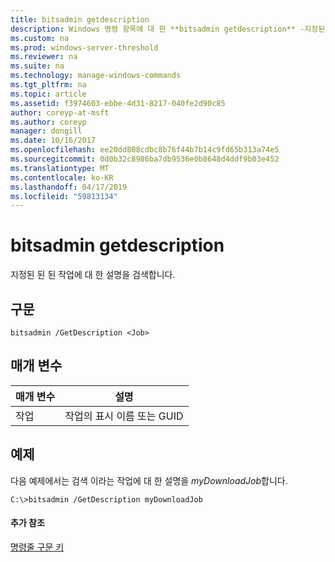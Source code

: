 ```yaml
---
title: bitsadmin getdescription
description: Windows 명령 항목에 대 한 **bitsadmin getdescription** -지정된 된 된 작업의 설명을 검색 합니다.
ms.custom: na
ms.prod: windows-server-threshold
ms.reviewer: na
ms.suite: na
ms.technology: manage-windows-commands
ms.tgt_pltfrm: na
ms.topic: article
ms.assetid: f3974603-ebbe-4d31-8217-040fe2d90c85
author: coreyp-at-msft
ms.author: coreyp
manager: dongill
ms.date: 10/16/2017
ms.openlocfilehash: ee20dd808cdbc8b76f44b7b14c9fd65b313a74e5
ms.sourcegitcommit: 0d0b32c8986ba7db9536e0b8648d4ddf9b03e452
ms.translationtype: MT
ms.contentlocale: ko-KR
ms.lasthandoff: 04/17/2019
ms.locfileid: "59813134"
---
```

# <a name="bitsadmin-getdescription"></a>bitsadmin getdescription



지정된 된 된 작업에 대 한 설명을 검색합니다.

## <a name="syntax"></a>구문

```
bitsadmin /GetDescription <Job>
```

## <a name="parameters"></a>매개 변수

|매개 변수|설명|
|---------|-----------|
|작업|작업의 표시 이름 또는 GUID|

## <a name="BKMK_examples"></a>예제

다음 예제에서는 검색 이라는 작업에 대 한 설명을 *myDownloadJob*합니다.
```
C:\>bitsadmin /GetDescription myDownloadJob
```

#### <a name="additional-references"></a>추가 참조

[명령줄 구문 키](command-line-syntax-key.md)